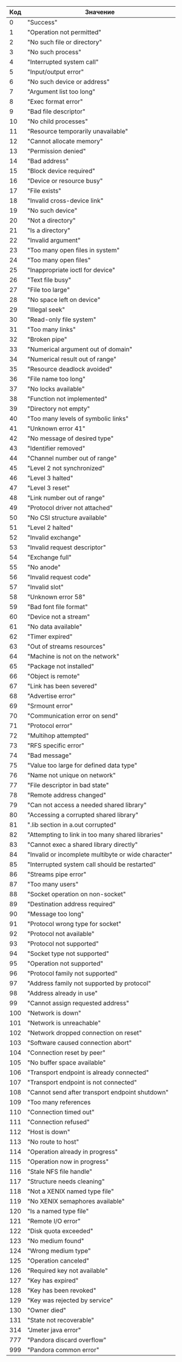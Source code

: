 
| Код | Значение |
|---|---|
| 0 | "Success" |
| 1 | "Operation not permitted" |
| 2 | "No such file or directory" |
| 3 | "No such process" |
| 4 | "Interrupted system call" |
| 5 | "Input/output error" |
| 6 | "No such device or address" |
| 7 | "Argument list too long" |
| 8 | "Exec format error" |
| 9 | "Bad file descriptor" |
| 10 | "No child processes" |
| 11 | "Resource temporarily unavailable" |
| 12 | "Cannot allocate memory" |
| 13 | "Permission denied" |
| 14 | "Bad address" |
| 15 | "Block device required" |
| 16 | "Device or resource busy" |
| 17 | "File exists" |
| 18 | "Invalid cross-device link" |
| 19 | "No such device" |
| 20 | "Not a directory" |
| 21 | "Is a directory" |
| 22 | "Invalid argument" |
| 23 | "Too many open files in system" |
| 24 | "Too many open files" |
| 25 | "Inappropriate ioctl for device" |
| 26 | "Text file busy" |
| 27 | "File too large" |
| 28 | "No space left on device" |
| 29 | "Illegal seek" |
| 30 | "Read-only file system" |
| 31 | "Too many links" |
| 32 | "Broken pipe" |
| 33 | "Numerical argument out of domain" |
| 34 | "Numerical result out of range" |
| 35 | "Resource deadlock avoided" |
| 36 | "File name too long" |
| 37 | "No locks available" |
| 38 | "Function not implemented" |
| 39 | "Directory not empty" |
| 40 | "Too many levels of symbolic links" |
| 41 | "Unknown error 41" |
| 42 | "No message of desired type" |
| 43 | "Identifier removed" |
| 44 | "Channel number out of range" |
| 45 | "Level 2 not synchronized" |
| 46 | "Level 3 halted" |
| 47 | "Level 3 reset" |
| 48 | "Link number out of range" |
| 49 | "Protocol driver not attached" |
| 50 | "No CSI structure available" |
| 51 | "Level 2 halted" |
| 52 | "Invalid exchange" |
| 53 | "Invalid request descriptor" |
| 54 | "Exchange full" |
| 55 | "No anode" |
| 56 | "Invalid request code" |
| 57 | "Invalid slot" |
| 58 | "Unknown error 58" |
| 59 | "Bad font file format" |
| 60 | "Device not a stream" |
| 61 | "No data available" |
| 62 | "Timer expired" |
| 63 | "Out of streams resources" |
| 64 | "Machine is not on the network" |
| 65 | "Package not installed" |
| 66 | "Object is remote" |
| 67 | "Link has been severed" |
| 68 | "Advertise error" |
| 69 | "Srmount error" |
| 70 | "Communication error on send" |
| 71 | "Protocol error" |
| 72 | "Multihop attempted" |
| 73 | "RFS specific error" |
| 74 | "Bad message" |
| 75 | "Value too large for defined data type" |
| 76 | "Name not unique on network" |
| 77 | "File descriptor in bad state" |
| 78 | "Remote address changed" |
| 79 | "Can not access a needed shared library" |
| 80 | "Accessing a corrupted shared library" |
| 81 | ".lib section in a.out corrupted" |
| 82 | "Attempting to link in too many shared libraries" |
| 83 | "Cannot exec a shared library directly" |
| 84 | "Invalid or incomplete multibyte or wide character" |
| 85 | "Interrupted system call should be restarted" |
| 86 | "Streams pipe error" |
| 87 | "Too many users" |
| 88 | "Socket operation on non-socket" |
| 89 | "Destination address required" |
| 90 | "Message too long" |
| 91 | "Protocol wrong type for socket" |
| 92 | "Protocol not available" |
| 93 | "Protocol not supported" |
| 94 | "Socket type not supported" |
| 95 | "Operation not supported" |
| 96 | "Protocol family not supported" |
| 97 | "Address family not supported by protocol" |
| 98 | "Address already in use" |
| 99 | "Cannot assign requested address" |
| 100 | "Network is down" |
| 101 | "Network is unreachable" |
| 102 | "Network dropped connection on reset" |
| 103 | "Software caused connection abort" |
| 104 | "Connection reset by peer" |
| 105 | "No buffer space available" |
| 106 | "Transport endpoint is already connected" |
| 107 | "Transport endpoint is not connected" |
| 108 | "Cannot send after transport endpoint shutdown" |
| 109 | "Too many references | cannot splice" |
| 110 | "Connection timed out" |
| 111 | "Connection refused" |
| 112 | "Host is down" |
| 113 | "No route to host" |
| 114 | "Operation already in progress" |
| 115 | "Operation now in progress" |
| 116 | "Stale NFS file handle" |
| 117 | "Structure needs cleaning" |
| 118 | "Not a XENIX named type file" |
| 119 | "No XENIX semaphores available" |
| 120 | "Is a named type file" |
| 121 | "Remote I/O error" |
| 122 | "Disk quota exceeded" |
| 123 | "No medium found" |
| 124 | "Wrong medium type" |
| 125 | "Operation canceled" |
| 126 | "Required key not available" |
| 127 | "Key has expired" |
| 128 | "Key has been revoked" |
| 129 | "Key was rejected by service" |
| 130 | "Owner died" |
| 131 | "State not recoverable" |
| 314 | "Jmeter java error" |
| 777 | "Pandora discard overflow"
| 999 | "Pandora common error" |